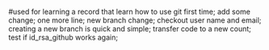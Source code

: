 #used for learning
a record that learn how to use git first time;
add some change;
one more line;
new branch change;
checkout user name and email;
creating a new branch is quick and simple;
transfer code to a new count;
test if id_rsa_github works again;
